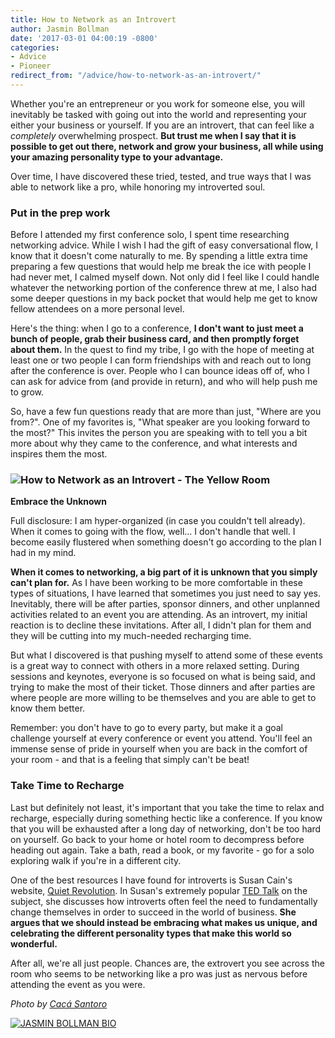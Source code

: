 ```yaml
---
title: How to Network as an Introvert
author: Jasmin Bollman
date: '2017-03-01 04:00:19 -0800'
categories:
- Advice
- Pioneer
redirect_from: "/advice/how-to-network-as-an-introvert/"
---
```


Whether you're an entrepreneur or you work for someone else, you will inevitably be tasked with going out into the world and representing your either your business or yourself. If you are an introvert, that can feel like a _completely_ overwhelming prospect. **But trust me when I say that it is possible to get out there, network and grow your business, all while using your amazing personality type to your advantage.**

Over time, I have discovered these tried, tested, and true ways that I was able to network like a pro, while honoring my introverted soul.

### **Put in the prep work**

Before I attended my first conference solo, I spent time researching networking advice. While I wish I had the gift of easy conversational flow, I know that it doesn't come naturally to me. By spending a little extra time preparing a few questions that would help me break the ice with people I had never met, I calmed myself down. Not only did I feel like I could handle whatever the networking portion of the conference threw at me, I also had some deeper questions in my back pocket that would help me get to know fellow attendees on a more personal level.

Here's the thing: when I go to a conference, **I don't want to just meet a bunch of people, grab their business card, and then promptly forget about them.** In the quest to find my tribe, I go with the hope of meeting at least one or two people I can form friendships with and reach out to long after the conference is over. People who I can bounce ideas off of, who I can ask for advice from (and provide in return), and who will help push me to grow.

So, have a few fun questions ready that are more than just, "Where are you from?". One of my favorites is, "What speaker are you looking forward to the most?" This invites the person you are speaking with to tell you a bit more about why they came to the conference, and what interests and inspires them the most.

### ![How to Network as an Introvert - The Yellow Room](https://yellow-blog-images.imgix.net/2017/02/Yellow2016-25.jpg)  
**Embrace the Unknown**

Full disclosure: I am hyper-organized (in case you couldn't tell already). When it comes to going with the flow, well... I don't handle that well. I become easily flustered when something doesn't go according to the plan I had in my mind. 

**When it comes to networking, a big part of it is unknown that you simply can't plan for.** As I have been working to be more comfortable in these types of situations, I have learned that sometimes you just need to say yes. Inevitably, there will be after parties, sponsor dinners, and other unplanned activities related to an event you are attending. As an introvert, my initial reaction is to decline these invitations. After all, I didn't plan for them and they will be cutting into my much-needed recharging time.

But what I discovered is that pushing myself to attend some of these events is a great way to connect with others in a more relaxed setting. During sessions and keynotes, everyone is so focused on what is being said, and trying to make the most of their ticket. Those dinners and after parties are where people are more willing to be themselves and you are able to get to know them better.

Remember: you don't have to go to every party, but make it a goal challenge yourself at every conference or event you attend. You'll feel an immense sense of pride in yourself when you are back in the comfort of your room - and that is a feeling that simply can't be beat!

### **Take Time to Recharge**

Last but definitely not least, it's important that you take the time to relax and recharge, especially during something hectic like a conference. If you know that you will be exhausted after a long day of networking, don't be too hard on yourself. Go back to your home or hotel room to decompress before heading out again. Take a bath, read a book, or my favorite - go for a solo exploring walk if you're in a different city.

One of the best resources I have found for introverts is Susan Cain's website, [Quiet Revolution](http://www.quietrev.com/). In Susan's extremely popular [TED Talk](http://www.quietrev.com/ted-talk/) on the subject, she discusses how introverts often feel the need to fundamentally change themselves in order to succeed in the world of business. **She argues that we should instead be embracing what makes us unique, and celebrating the different personality types that make this world so wonderful.**

After all, we're all just people. Chances are, the extrovert you see across the room who seems to be networking like a pro was just as nervous before attending the event as you were.

_Photo by [Cacá Santoro](http://cacasantoro.com/)_

[![JASMIN BOLLMAN BIO](https://yellow-blog-images.imgix.net/2017/02/JASMINBOLLMAN.jpg)](https://blog.rebel.com/author/jasmin/)
